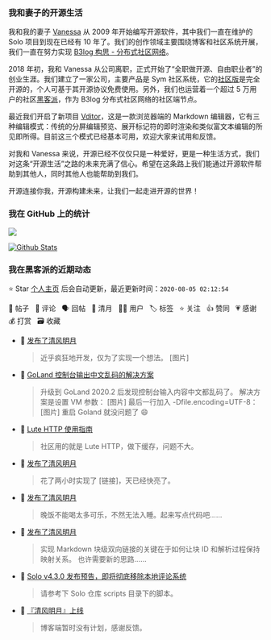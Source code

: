 ### 我和妻子的开源生活

我和我的妻子 [Vanessa](https://github.com/Vanessa219) 从 2009 年开始编写开源软件，其中我们一直在维护的 Solo 项目到现在已经有 10 年了。我们的创作领域主要围绕博客和社区系统开展，我们一直在努力实现 [B3log 构思 - 分布式社区网络](https://hacpai.com/article/1546941897596)。

2018 年初，我和 Vanessa 从公司离职，正式开始了“全职做开源、自由职业者”的创业生涯。我们建立了一家公司，主要产品是 Sym 社区系统，它的[社区版](https://github.com/88250/symphony)是完全开源的，个人可基于其开源协议免费使用。另外，我们也运营着一个超过 5 万用户的社区[黑客派](https://hacpai.com)，作为 B3log 分布式社区网络的社区端节点。

最近我们开启了新项目 [Vditor](https://github.com/Vanessa219/vditor)，这是一款浏览器端的 Markdown 编辑器，它有三种编辑模式：传统的分屏编辑预览、展开标记符的即时渲染和类似富文本编辑的所见即所得。目前这三个模式已经基本可用，欢迎大家来试用和反馈。

对我和 Vanessa 来说，开源已经不仅仅只是一种爱好，更是一种生活方式，我们对这条“开源生活”之路的未来充满了信心。希望在这条路上我们能通过开源软件帮助到其他人，同时其他人也能帮助到我们。

开源连接你我，开源构建未来，让我们一起走进开源的世界！

### 我在 GitHub 上的统计

<a title="Hits" target="_blank" href="https://github.com/88250/88250"><img src="https://hits.b3log.org/88250/88250.svg"></a>

[![Github Stats](https://github-readme-stats.vercel.app/api?username=88250&show_icons=true)](https://github.com/88250)

<!--events start -->

### 我在黑客派的近期动态

⭐️ Star [个人主页](https://github.com/88250/88250) 后会自动更新，最近更新时间：`2020-08-05 02:12:54`

📝 帖子 &nbsp; 💬 评论 &nbsp; 🗣 回帖 &nbsp; 🌙 清月 &nbsp; 👨‍💻 用户 &nbsp; 🏷️ 标签 &nbsp; ⭐️ 关注 &nbsp; 👍 赞同 &nbsp; 💗 感谢 &nbsp; 💰 打赏 &nbsp; 🗃 收藏

* 🌙 [发布了清风明月](https://hacpai.com/member/88250/breezemoons/1596560626599)

  > 近乎疯狂地开发，仅为了实现一个想法。 [图片]
* 📝 [GoLand 控制台输出中文乱码的解决方案](https://hacpai.com/article/1596553255623)

  > 升级到 GoLand 2020.2 后发现控制台输入内容中文都乱码了。 解决方案是设置 VM 参数： [图片] 最后一行加入 -Dfile.encoding=UTF-8： [图片] 重启 Goland 就没问题了 😄
* 💬 [Lute HTTP 使用指南](https://hacpai.com/article/1569240189601/comment/1596471908613#comments)

  > 社区用的就是 Lute HTTP，做下缓存，问题不大。
* 🌙 [发布了清风明月](https://hacpai.com/member/88250/breezemoons/1596400957420)

  > 花了两小时实现了 [链接]，天已经快亮了。
* 🌙 [发布了清风明月](https://hacpai.com/member/88250/breezemoons/1596392634249)

  > 晚饭不能喝太多可乐，不然无法入睡。起来写点代码吧……
* 🌙 [发布了清风明月](https://hacpai.com/member/88250/breezemoons/1596301895733)

  > 实现 Markdown 块级双向链接的关键在于如何让块 ID 和解析过程保持映射关系。 也许需要新的思路……
* 💬 [Solo v4.3.0 发布预告，即将彻底移除本地评论系统](https://hacpai.com/article/1594478511380/comment/1596286662329#comments)

  > 请参考下 Solo 仓库 scripts 目录下的脚本。
* 💬 [『清风明月』上线](https://hacpai.com/article/1527267607068/comment/1596269911348#comments)

  > 博客端暂时没有计划，感谢反馈。


<!--events end -->
